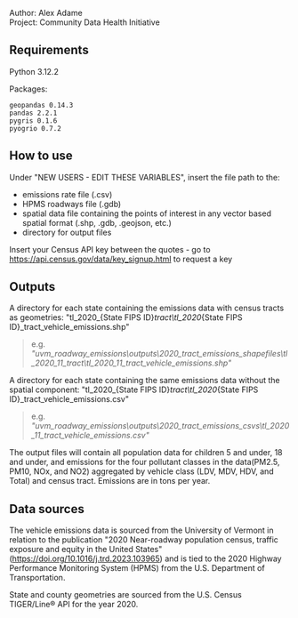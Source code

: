 Author: Alex Adame  
Project: Community Data Health Initiative
## Requirements
Python 3.12.2

Packages:

    geopandas 0.14.3
    pandas 2.2.1
    pygris 0.1.6
    pyogrio 0.7.2

## How to use
Under "NEW USERS - EDIT THESE VARIABLES", insert the file path to the:
- emissions rate file (.csv)
- HPMS roadways file (.gdb)
- spatial data file containing the points of interest in any vector based spatial format (.shp, .gdb, .geojson, etc.)
- directory for output files

Insert your Census API key between the quotes - go to https://api.census.gov/data/key_signup.html to request a key

## Outputs
A directory for each state containing the emissions data with census tracts as geometries: "tl_2020_{State FIPS ID}_tract\tl_2020_{State FIPS ID}_tract_vehicle_emissions.shp"
>e.g. *"uvm_roadway_emissions\outputs\2020_tract_emissions_shapefiles\tl_2020_11_tract\tl_2020_11_tract_vehicle_emissions.shp"* 

A directory for each state containing the same emissions data without the spatial component: "tl_2020_{State FIPS ID}_tract\tl_2020_{State FIPS ID}_tract_vehicle_emissions.csv"
>e.g. *"uvm_roadway_emissions\outputs\2020_tract_emissions_csvs\tl_2020_11_tract_vehicle_emissions.csv"*

The output files will contain all population data for children 5 and under, 18 and under, and emissions for the four pollutant classes in the data(PM2.5, PM10, NOx, and NO2) aggregated by vehicle class (LDV, MDV, HDV, and Total) and census tract. Emissions are in tons per year.

## Data sources
The vehicle emissions data is sourced from the University of Vermont in relation to the publication "2020 Near-roadway population census, traffic exposure and equity in the United States" (https://doi.org/10.1016/j.trd.2023.103965) and is tied to the 2020 Highway Performance Monitoring System (HPMS) from the U.S. Department of Transportation. 

State and county geometries are sourced from the U.S. Census TIGER/Line® API for the year 2020.